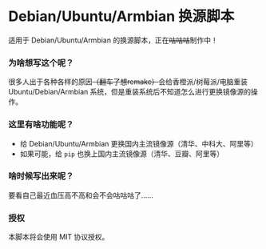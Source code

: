 # Debian/Ubuntu/Armbian 换源脚本
适用于 Debian/Ubuntu/Armbian 的换源脚本，正在~~咕咕咕~~制作中！
### 为啥想写这个呢？
很多人出于各种各样的原因~~（翻车了想remake）~~会给香橙派/树莓派/电脑重装 Ubuntu/Debian/Armbian 系统，但是重装系统后不知道怎么进行更换镜像源的操作。
### 这里有啥功能呢？
 - 给 Debian/Ubuntu/Armbian 更换国内主流镜像源（清华、中科大、阿里等）
 - 如果可能，给 `pip` 也换上国内主流镜像源（清华、豆瓣、阿里等）
### 啥时候写出来呢？
要看自己最近血压高不高和会不会咕咕咕了……
### 授权
本脚本将会使用 MIT 协议授权。
